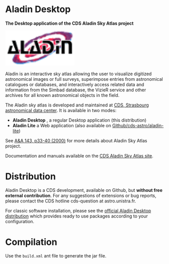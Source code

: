 # Aladin Desktop

**The Desktop application of the CDS Aladin Sky Atlas project**  

<img src="src/Logo.png" alt="Aladin logo" width="220">

Aladin is an interactive sky atlas allowing the user to visualize digitized astronomical images or full surveys, superimpose entries from astronomical catalogues or databases, and interactively access related data and information from the Simbad database, the VizieR service and other archives for all known astronomical objects in the field. 

The Aladin sky atlas is developed and maintained at [CDS, Strasbourg astronomical data center](https://cds.unistra.fr/). It is available in two modes:
- **Aladin Desktop** , a regular Desktop application (this distribution)
- **Aladin Lite** a Web application (also available on [Github/cds-astro/aladin-lite](https://github.com/cds-astro/aladin-lite))

See [A&A 143, p33-40 (2000)](https://ui.adsabs.harvard.edu/abs/2000A%26AS..143...33B/abstract) for more details about Aladin Sky Atlas project.


Documentation and manuals available on the [CDS Aladin Sky Atlas site](https://aladin.cds.unistra.fr/).

# Distribution

Aladin Desktop is a CDS development, available on Github, but **without free external contribution**. For any suggestions of extensions or bug reports, please contact the CDS hotline cds-question at astro.unistra.fr.

For classic software installation, please see the [official Aladin Desktop distribution](https://aladin.cds.unistra.fr/java/nph-aladin.pl?frame=downloading) which provides ready to use packages according to your configuration.

# Compilation

Use the `build.xml` ant file to generate the jar file.
